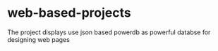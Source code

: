 # web-based-projects
The project displays use json based powerdb as powerful databse for designing web pages
